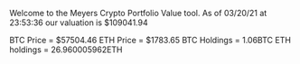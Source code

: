 Welcome to the Meyers Crypto Portfolio Value tool. 
As of 03/20/21 at 23:53:36 our valuation is $109041.94 

BTC Price = $57504.46
 ETH Price = $1783.65
BTC Holdings = 1.06BTC
 ETH holdings = 26.960005962ETH 
